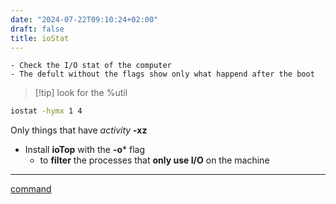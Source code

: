 ```yaml
---
date: "2024-07-22T09:10:24+02:00"
draft: false
title: ioStat
---
```


    - Check the I/O stat of the computer 
    - The defult without the flags show only what happend after the boot

> \[!tip\] look for the %util

``` bash
iostat -hymx 1 4 
```

Only things that have *activity* **-xz**

-   Install **ioTop** with the **-o**\* flag
    -   to **filter** the processes that **only use I/O** on the machine

------------------------------------------------------------------------

[command](/scriptss/command)
